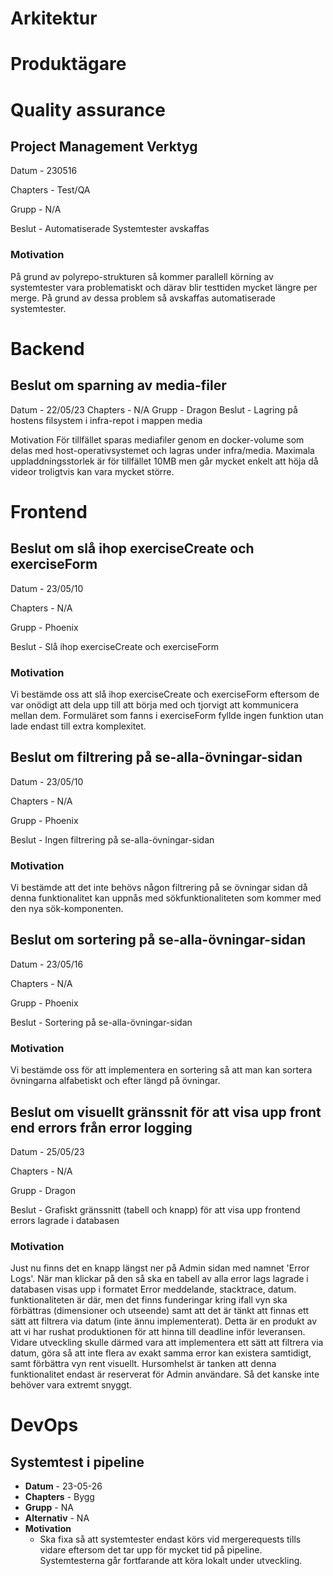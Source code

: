 # Arkitektur
# Produktägare
# Quality assurance

## Project Management Verktyg

Datum - 230516

Chapters - Test/QA

Grupp -  N/A

Beslut - Automatiserade Systemtester avskaffas

### Motivation
På grund av polyrepo-strukturen så kommer parallell körning av systemtester vara problematiskt och därav blir testtiden mycket längre per merge. På grund av dessa problem så avskaffas automatiserade systemtester.

# Backend
## Beslut om sparning av media-filer
Datum - 22/05/23
Chapters - N/A
Grupp -  Dragon
Beslut - Lagring på hostens filsystem i infra-repot i mappen media

Motivation
För tillfället sparas mediafiler genom en docker-volume som delas med host-operativsystemet och lagras under infra/media. Maximala uppladdningsstorlek är för tillfället 10MB men går mycket enkelt att höja då videor troligtvis kan vara mycket större.

# Frontend

## Beslut om slå ihop exerciseCreate och exerciseForm


Datum - 23/05/10

Chapters - N/A

Grupp -  Phoenix

Beslut - Slå ihop exerciseCreate och exerciseForm

### Motivation

Vi bestämde oss att slå ihop exerciseCreate och exerciseForm eftersom de var onödigt att dela upp till att börja med och tjorvigt att kommunicera mellan dem. Formuläret som fanns i exerciseForm fyllde ingen funktion utan lade endast till extra komplexitet.

## Beslut om filtrering på se-alla-övningar-sidan


Datum - 23/05/10

Chapters - N/A

Grupp -  Phoenix

Beslut - Ingen filtrering på se-alla-övningar-sidan

### Motivation

Vi bestämde att det inte behövs någon filtrering på se övningar sidan då denna funktionalitet kan uppnås med sökfunktionaliteten som kommer med den nya sök-komponenten. 

## Beslut om sortering på se-alla-övningar-sidan


Datum - 23/05/16

Chapters - N/A

Grupp -  Phoenix

Beslut - Sortering på se-alla-övningar-sidan

### Motivation

Vi bestämde oss för att implementera en sortering så att man kan sortera övningarna alfabetiskt och efter längd på övningar.


## Beslut om visuellt gränssnit för att visa upp front end errors från error logging

Datum - 25/05/23

Chapters - N/A

Grupp -  Dragon

Beslut - Grafiskt gränssnitt (tabell och knapp) för att visa upp frontend errors lagrade i databasen

### Motivation

Just nu finns det en knapp längst ner på Admin sidan med namnet 'Error Logs'. När man klickar på den så ska en tabell av alla error lags lagrade i databasen visas upp i formatet Error meddelande, stacktrace, datum. funktionaliteten är där, men det finns funderingar kring ifall vyn ska förbättras (dimensioner och utseende) samt att det är tänkt att finnas ett sätt att filtrera via datum (inte ännu implementerat). Detta är en produkt av att vi har rushat produktionen för att hinna till deadline inför leveransen. Vidare utveckling skulle därmed vara att implementera ett sätt att filtrera via datum, göra så att inte flera av exakt samma error kan existera samtidigt, samt förbättra vyn rent visuellt. Hursomhelst är tanken att denna funktionalitet endast är reserverat för Admin användare. Så det kanske inte behöver vara extremt snyggt. 




# DevOps
## Systemtest i pipeline 
- **Datum** - 23-05-26
- **Chapters** - Bygg
- **Grupp** - NA
- **Alternativ** - NA
- **Motivation**
  - Ska fixa så att systemtester endast körs vid mergerequests tills vidare eftersom det tar upp för mycket tid på pipeline. Systemtesterna går fortfarande att köra lokalt under utveckling. 
